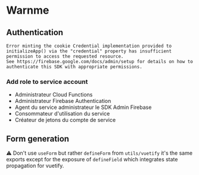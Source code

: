 # Warnme

## Authentication

```shell
Error minting the cookie Credential implementation provided to initializeApp() via the "credential" property has insufficient permission to access the requested resource.
See https://firebase.google.com/docs/admin/setup for details on how to authenticate this SDK with appropriate permissions.
```

### Add role to service account
* Administrateur Cloud Functions
* Administrateur Firebase Authentication
* Agent du service administrateur le SDK Admin Firebase
* Consommateur d'utilisation du service
* Créateur de jetons du compte de service 

## Form generation

⚠️ Don't use ``useForm`` but rather ``defineForm`` from ``utils/vuetify`` it's the same exports except for the exposure of ``defineField`` which integrates state propagation for vuetify.
